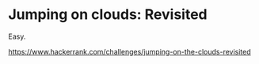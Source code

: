 # Jumping on clouds: Revisited

Easy.

https://www.hackerrank.com/challenges/jumping-on-the-clouds-revisited
